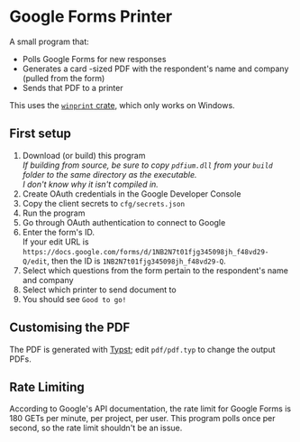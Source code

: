 # Google Forms Printer

A small program that:
- Polls Google Forms for new responses
- Generates a card -sized PDF with the respondent's name and company (pulled from the form)
- Sends that PDF to a printer

This uses the [`winprint` crate](https://crates.io/crates/winprint), which only works on Windows.

## First setup
1. Download (or build) this program \
   *If building from source, be sure to copy `pdfium.dll` from your `build` folder to the same directory as the executable.* \
   *I don't know why it isn't compiled in.*
2. Create OAuth credentials in the Google Developer Console
3. Copy the client secrets to `cfg/secrets.json`
4. Run the program
5. Go through OAuth authentication to connect to Google
6. Enter the form's ID. \
   If your edit URL is `https://docs.google.com/forms/d/1NB2N7t01fjg345098jh_f48vd29-Q/edit`, then the ID is `1NB2N7t01fjg345098jh_f48vd29-Q`.
7. Select which questions from the form pertain to the respondent's name and company
8. Select which printer to send document to
9. You should see `Good to go!`

## Customising the PDF
The PDF is generated with [Typst](https://typst.app/); edit `pdf/pdf.typ` to change the output PDFs.

## Rate Limiting
According to Google's API documentation, the rate limit for Google Forms is 180 GETs per minute, per project, per user.
This program polls once per second, so the rate limit shouldn't be an issue.
